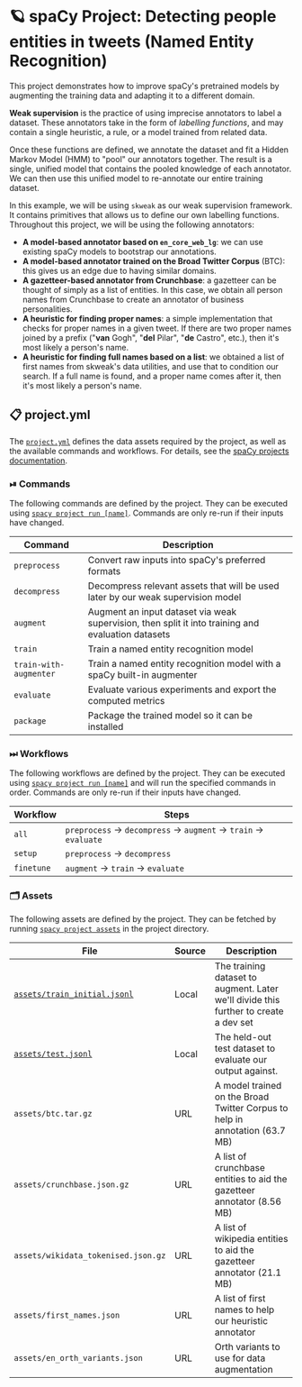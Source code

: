 <!-- SPACY PROJECT: AUTO-GENERATED DOCS START (do not remove) -->

# 🪐 spaCy Project: Detecting people entities in tweets (Named Entity Recognition)

This project demonstrates how to improve spaCy's pretrained models by
augmenting the training data and adapting it to a different domain.

**Weak supervision** is the practice of using imprecise annotators to label a
dataset. These annotators take in the form of *labelling functions*, and may
contain a single heuristic, a rule, or a model trained from related data.

Once these functions are defined, we annotate the dataset and fit a Hidden Markov
Model (HMM) to "pool" our annotators together. The result is a single, unified
model that contains the pooled knowledge of each annotator. We can then use
this unified model to re-annotate our entire training dataset.

In this example, we will be using `skweak` as our weak supervision framework.
It contains primitives that allows us to define our own labelling functions. 
Throughout this project, we will be using the following annotators:
- **A model-based annotator based on `en_core_web_lg`**: we can use existing
    spaCy models to bootstrap our annotations.
- **A model-based annotator trained on the Broad Twitter Corpus** (BTC): 
    this gives us an edge due to having similar domains.
- **A gazetteer-based annotator from Crunchbase**: a gazetteer can be thought of
    simply as a list of entities. In this case, we obtain all person names from
    Crunchbase to create an annotator of business personalities.
- **A heuristic for finding proper names**: a simple implementation that checks
    for proper names in a given tweet. If there are two proper names joined by
    a prefix ("**van** Gogh", "**del** Pilar", "**de** Castro", etc.), then
    it's most likely a person's name. 
- **A heuristic for finding full names based on a list**: we obtained a list of
    first names from skweak's data utilities, and use that to condition our
    search. If a full name is found, and a proper name comes after it, then
    it's most likely a person's name.


## 📋 project.yml

The [`project.yml`](project.yml) defines the data assets required by the
project, as well as the available commands and workflows. For details, see the
[spaCy projects documentation](https://spacy.io/usage/projects).

### ⏯ Commands

The following commands are defined by the project. They
can be executed using [`spacy project run [name]`](https://spacy.io/api/cli#project-run).
Commands are only re-run if their inputs have changed.

| Command | Description |
| --- | --- |
| `preprocess` | Convert raw inputs into spaCy's preferred formats |
| `decompress` | Decompress relevant assets that will be used later by our weak supervision model |
| `augment` | Augment an input dataset via weak supervision, then split it into training and evaluation datasets |
| `train` | Train a named entity recognition model |
| `train-with-augmenter` | Train a named entity recognition model with a spaCy built-in augmenter |
| `evaluate` | Evaluate various experiments and export the computed metrics |
| `package` | Package the trained model so it can be installed |

### ⏭ Workflows

The following workflows are defined by the project. They
can be executed using [`spacy project run [name]`](https://spacy.io/api/cli#project-run)
and will run the specified commands in order. Commands are only re-run if their
inputs have changed.

| Workflow | Steps |
| --- | --- |
| `all` | `preprocess` &rarr; `decompress` &rarr; `augment` &rarr; `train` &rarr; `evaluate` |
| `setup` | `preprocess` &rarr; `decompress` |
| `finetune` | `augment` &rarr; `train` &rarr; `evaluate` |

### 🗂 Assets

The following assets are defined by the project. They can
be fetched by running [`spacy project assets`](https://spacy.io/api/cli#project-assets)
in the project directory.

| File | Source | Description |
| --- | --- | --- |
| [`assets/train_initial.jsonl`](assets/train_initial.jsonl) | Local | The training dataset to augment. Later we'll divide this further to create a dev set |
| [`assets/test.jsonl`](assets/test.jsonl) | Local | The held-out test dataset to evaluate our output against. |
| `assets/btc.tar.gz` | URL | A model trained on the Broad Twitter Corpus to help in annotation (63.7 MB) |
| `assets/crunchbase.json.gz` | URL | A list of crunchbase entities to aid the gazetteer annotator (8.56 MB) |
| `assets/wikidata_tokenised.json.gz` | URL | A list of wikipedia entities to aid the gazetteer annotator (21.1 MB) |
| `assets/first_names.json` | URL | A list of first names to help our heuristic annotator |
| `assets/en_orth_variants.json` | URL | Orth variants to use for data augmentation |

<!-- SPACY PROJECT: AUTO-GENERATED DOCS END (do not remove) -->
